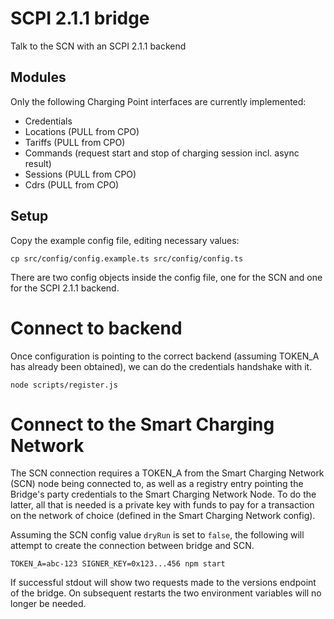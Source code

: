 # SCPI 2.1.1 bridge

Talk to the SCN with an SCPI 2.1.1 backend

## Modules

Only the following Charging Point interfaces are currently implemented:

- Credentials
- Locations (PULL from CPO)
- Tariffs (PULL from CPO)
- Commands (request start and stop of charging session incl. async result)
- Sessions (PULL from CPO)
- Cdrs (PULL from CPO)

## Setup

Copy the example config file, editing necessary values:
```
cp src/config/config.example.ts src/config/config.ts
```

There are two config objects inside the config file, one for the SCN and one for the SCPI 2.1.1 backend.

# Connect to backend

Once configuration is pointing to the correct backend (assuming TOKEN_A has already been obtained), 
we can do the credentials handshake with it. 

```
node scripts/register.js
```

# Connect to the Smart Charging Network

The SCN connection requires a TOKEN_A from the Smart Charging Network (SCN) node being connected to, as well as a
 registry entry
pointing the Bridge's party credentials to the Smart Charging Network Node. To do the latter, all that is needed is a 
private key with funds to pay for a transaction on the network of choice (defined in the Smart Charging Network config).

Assuming the SCN config value `dryRun` is set to `false`, the following will attempt to create the connection
between bridge and SCN.

```
TOKEN_A=abc-123 SIGNER_KEY=0x123...456 npm start
```

If successful stdout will show two requests made to the versions endpoint of the bridge. On subsequent restarts
the two environment variables will no longer be needed.


